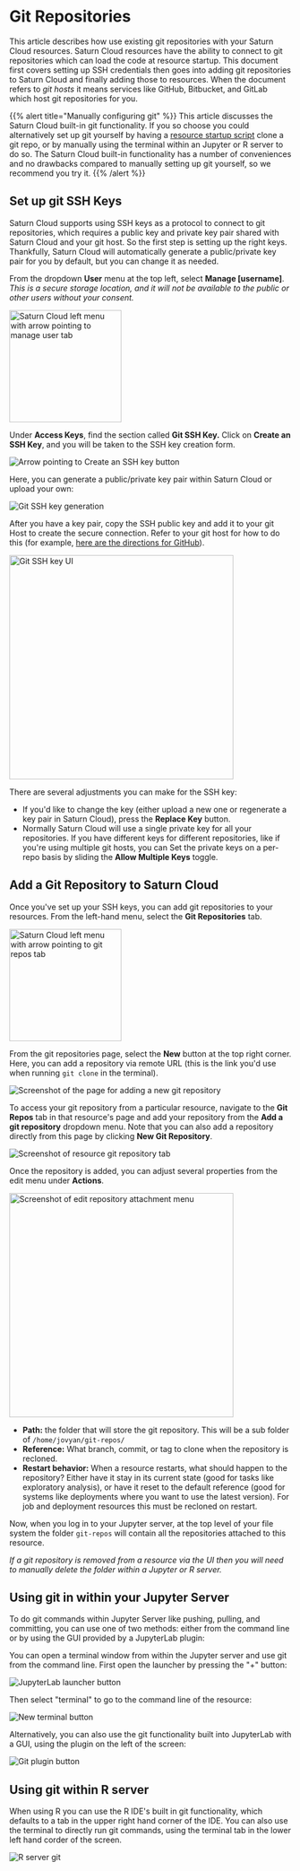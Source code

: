 # Git Repositories

This article describes how use existing git repositories with your Saturn Cloud resources. Saturn Cloud resources have the ability to connect to git repositories which can load the code at resource startup. This document first covers setting up SSH credentials then goes into adding git repositories to Saturn Cloud and finally adding those to resources. When the document refers to _git hosts_ it means services like GitHub, Bitbucket, and GitLab which host git repositories for you.

{{% alert title="Manually configuring git" %}}
This article discusses the Saturn Cloud built-in git functionality. If you so choose you could alternatively set up git yourself by having a [resource startup script](<docs/using-saturn-cloud/install-packages.md>) clone a git repo, or by manually using the terminal within an Jupyter or R server to do so. The Saturn Cloud built-in functionality has a number of conveniences and no drawbacks compared to manually setting up git yourself, so we recommend you try it.
{{% /alert %}}

## Set up git SSH Keys

Saturn Cloud supports using SSH keys as a protocol to connect to git repositories, which requires a public key and private key pair shared with Saturn Cloud and your git host. So the first step is setting up the right keys. Thankfully, Saturn Cloud will automatically generate a public/private key pair for you by default, but you can change it as needed.

From the dropdown **User** menu at the top left, select **Manage [username]**. _This is a secure storage location, and it will not be available to the public or other users without your consent._

<img src="/images/docs/manage-user-settings-arrow.webp" style="width:200px;" alt="Saturn Cloud left menu with arrow pointing to manage user tab" class="doc-image">

Under **Access Keys**, find the section called **Git SSH Key.** Click on **Create an SSH Key**, and you will be taken to the SSH key creation form.

![Arrow pointing to Create an SSH key button](/images/docs/create-git-ssh-key-arrow.webp "doc-image")

Here, you can generate a public/private key pair within Saturn Cloud or upload your own:

![Git SSH key generation](/images/docs/add-git-ssh-key.webp "doc-image")

After you have a key pair, copy the SSH public key and add it to your git Host to create the secure connection. Refer to your git host for how to do this (for example, [here are the directions for GitHub](https://docs.github.com/en/authentication/connecting-to-github-with-ssh/adding-a-new-ssh-key-to-your-github-account)).

<img src="/images/docs/git-ssh-key-new.webp" style="width:400px;" alt="Git SSH key UI" class="doc-image">

There are several adjustments you can make for the SSH key:

* If you'd like to change the key (either upload a new one or regenerate a key pair in Saturn Cloud), press the **Replace Key** button.
* Normally Saturn Cloud will use a single private key for all your repositories. If you have different keys for different repositories, like if you're using multiple git hosts, you can
Set the private keys on a per-repo basis by sliding the **Allow Multiple Keys** toggle.

## Add a Git Repository to Saturn Cloud

Once you've set up your SSH keys, you can add git repositories to your resources. From the left-hand menu, select the **Git Repositories** tab.

<img src="/images/docs/left-menu-git-repositories-arrow.webp" style="width:200px;" alt="Saturn Cloud left menu with arrow pointing to git repos tab" class="doc-image">

From the git repositories page, select the **New** button at the top right corner. Here, you can add a repository via remote URL (this is the link you'd use when running `git clone` in the terminal).

![Screenshot of the page for adding a new git repository](/images/docs/add-git-repository.webp "doc-image")

To access your git repository from a particular resource, navigate to the **Git Repos** tab in that resource's page and add your repository from the **Add a git repository** dropdown menu. Note that you can also add a repository directly from this page by clicking **New Git Repository**.

![Screenshot of resource git repository tab](/images/docs/add-git-repo-to-resource.webp "doc-image")

Once the repository is added, you can adjust several properties from the edit menu under **Actions**.

<img src="/images/docs/edit-repository-attachment.webp" style="width:400px;" alt="Screenshot of edit repository attachment menu" class="doc-image">

* **Path:** the folder that will store the git repository. This will be a sub folder of `/home/jovyan/git-repos/`
* **Reference:** What branch, commit, or tag to clone when the repository is recloned.
* **Restart behavior:** When a resource restarts, what should happen to the repository? Either have it stay in its current state (good for tasks like exploratory analysis), or have it reset to the default reference (good for systems like deployments where you want to use the latest version). For job and deployment resources this must be recloned on restart.

Now, when you log in to your Jupyter server, at the top level of your file system  the folder `git-repos` will contain all the repositories attached to this resource.

_If a git repository is removed from a resource via the UI then you will need to manually delete the folder within a Jupyter or R server._

## Using git in within your Jupyter Server

To do git commands within Jupyter Server like pushing, pulling, and committing, you can use one of two methods: either from the command line or by using the GUI provided by a JupyterLab plugin:

You can open a terminal window from within the Jupyter server and use git from the command line. First open the launcher by pressing the "+" button:

![JupyterLab launcher button](/images/docs/terminal-01.webp "doc-image")

Then select "terminal" to go to the command line of the resource:

![New terminal button](/images/docs/terminal-02.webp "doc-image")

Alternatively, you can also use the git functionality built into JupyterLab with a GUI, using the plugin on the left of the screen:

![Git plugin button](/images/docs/git-plugin.webp "doc-image")

## Using git within R server

When using R you can use the R IDE's built in git functionality, which defaults to a tab in the upper
right hand corner of the IDE. You can also use the terminal to directly run git commands, using the terminal tab in the lower left hand corder of the screen.

![R server git](/images/docs/rstudio-git.webp "doc-image")
